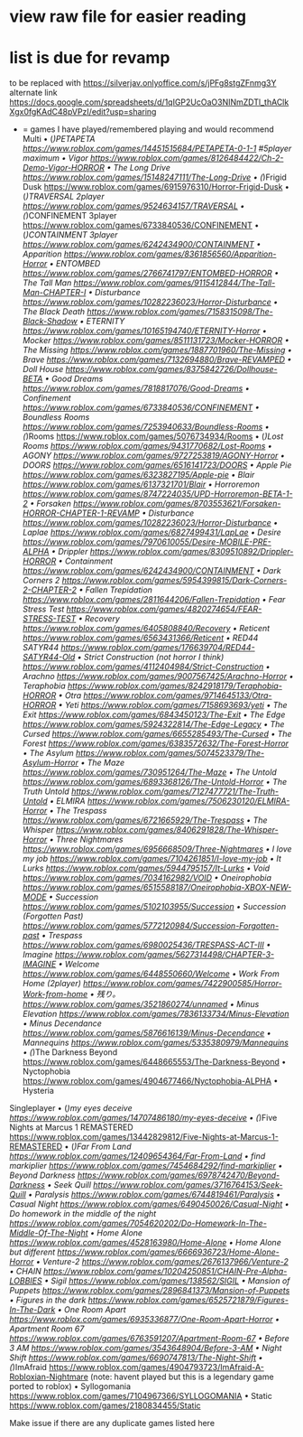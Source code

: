 # view raw file for easier reading
# list is due for revamp 
to be replaced with https://silverjav.onlyoffice.com/s/jPFg8stgZFnmg3Y
alternate link https://docs.google.com/spreadsheets/d/1qIGP2UcOaO3NINmZDTl_thAClkXgx0fgKAdC48pVPzI/edit?usp=sharing
* = games I have played/remembered playing and would recommend
Multi
• (*)PETAPETA https://www.roblox.com/games/14451515684/PETAPETA-0-1-1 #5player maximum
• Vigor https://www.roblox.com/games/8126484422/Ch-2-Demo-Vigor-HORROR
• The Long Drive https://www.roblox.com/games/15148247111/The-Long-Drive
• (*)Frigid Dusk https://www.roblox.com/games/6915976310/Horror-Frigid-Dusk
• (*)TRAVERSAL 2player https://www.roblox.com/games/9524634157/TRAVERSAL
• (*)CONFINEMENT 3player https://www.roblox.com/games/6733840536/CONFINEMENT
• (*)CONTAINMENT 3player https://www.roblox.com/games/6242434900/CONTAINMENT
• Apparition https://www.roblox.com/games/8361856560/Apparition-Horror
• ENTOMBED https://www.roblox.com/games/2766741797/ENTOMBED-HORROR
• The Tall Man https://www.roblox.com/games/9115412844/The-Tall-Man-CHAPTER-I
• Disturbance https://www.roblox.com/games/10282236023/Horror-Disturbance
• The Black Death https://www.roblox.com/games/7158315098/The-Black-Shadow
• ETERNITY https://www.roblox.com/games/10165194740/ETERNITY-Horror
• Mocker https://www.roblox.com/games/8511131723/Mocker-HORROR
• The Missing https://www.roblox.com/games/1887701960/The-Missing
• Brave https://www.roblox.com/games/7132694880/Brave-REVAMPED
• Doll House https://www.roblox.com/games/8375842726/Dollhouse-BETA
• Good Dreams https://www.roblox.com/games/7818817076/Good-Dreams
• Confinement https://www.roblox.com/games/6733840536/CONFINEMENT
• Boundless Rooms https://www.roblox.com/games/7253940633/Boundless-Rooms
• (*)Rooms https://www.roblox.com/games/5076734934/Rooms
• (*)Lost Rooms https://www.roblox.com/games/9431770682/Lost-Rooms
• AGONY https://www.roblox.com/games/9727253819/AGONY-Horror
• DOORS https://www.roblox.com/games/6516141723/DOORS
• Apple Pie https://www.roblox.com/games/6323827195/Apple-pie
• Blair https://www.roblox.com/games/6137321701/Blair
• Horroremon https://www.roblox.com/games/8747224035/UPD-Horroremon-BETA-1-2
• Forsaken https://www.roblox.com/games/8703553621/Forsaken-HORROR-CHAPTER-1-REVAMP
• Disturbance https://www.roblox.com/games/10282236023/Horror-Disturbance
• Laplae https://www.roblox.com/games/6827499431/LapLae
• Desire https://www.roblox.com/games/7970610055/Desire-MOBILE-PRE-ALPHA
• Drippler https://www.roblox.com/games/8309510892/Drippler-HORROR
• Containment https://www.roblox.com/games/6242434900/CONTAINMENT
• Dark Corners 2 https://www.roblox.com/games/5954399815/Dark-Corners-2-CHAPTER-2
• Fallen Trepidation https://www.roblox.com/games/2811644206/Fallen-Trepidation
• Fear Stress Test https://www.roblox.com/games/4820274654/FEAR-STRESS-TEST
• Recovery https://www.roblox.com/games/6405808840/Recovery
• Reticent https://www.roblox.com/games/6563431366/Reticent
• RED44 SATYR44 https://www.roblox.com/games/176639704/RED44-SATYR44-Old
• Strict Construction (not horror I think) https://www.roblox.com/games/4112404984/Strict-Construction
• Arachno https://www.roblox.com/games/9007567425/Arachno-Horror
• Teraphobia https://www.roblox.com/games/8242918179/Teraphobia-HORROR
• Otra https://www.roblox.com/games/9714645133/Otra-HORROR
• Yeti https://www.roblox.com/games/7158693693/yeti
• The Exit https://www.roblox.com/games/6843450123/The-Exit
• The Edge https://www.roblox.com/games/5924322814/The-Edge-Legacy
• The Cursed https://www.roblox.com/games/6655285493/The-Cursed
• The Forest https://www.roblox.com/games/6383572632/The-Forest-Horror
• The Asylum https://www.roblox.com/games/5074523379/The-Asylum-Horror
• The Maze https://www.roblox.com/games/730951264/The-Maze
• The Untold https://www.roblox.com/games/6893368126/The-Untold-Horror
• The Truth Untold https://www.roblox.com/games/7127477721/The-Truth-Untold
• ELMIRA https://www.roblox.com/games/7506230120/ELMIRA-Horror
• The Trespass https://www.roblox.com/games/6721665929/The-Trespass
• The Whisper https://www.roblox.com/games/8406291828/The-Whisper-Horror
• Three Nightmares https://www.roblox.com/games/6956668509/Three-Nightmares
• I love my job https://www.roblox.com/games/7104261851/I-love-my-job
• It Lurks https://www.roblox.com/games/5944795157/It-Lurks
• Void https://www.roblox.com/games/7034162982/VOID
• Oneirophobia https://www.roblox.com/games/6515588187/Oneirophobia-XBOX-NEW-MODE
• Succession https://www.roblox.com/games/5102103955/Succession
• Succession (Forgotten Past) https://www.roblox.com/games/5772120984/Succession-Forgotten-past 
• Trespass https://www.roblox.com/games/6980025436/TRESPASS-ACT-III
• Imagine https://www.roblox.com/games/5627314498/CHAPTER-3-IMAGINE
• Welcome https://www.roblox.com/games/6448550660/Welcome
• Work From Home (2player) https://www.roblox.com/games/7422900585/Horror-Work-from-home
• 残り。 https://www.roblox.com/games/3521860274/unnamed
• Minus Elevation https://www.roblox.com/games/7836133734/Minus-Elevation
• Minus Decendance https://www.roblox.com/games/5876616139/Minus-Decendance
• Mannequins https://www.roblox.com/games/5335380979/Mannequins
• (*)The Darkness Beyond https://www.roblox.com/games/6448665553/The-Darkness-Beyond
• Nyctophobia https://www.roblox.com/games/4904677466/Nyctophobia-ALPHA
• Hysteria 

Singleplayer
• (*)my eyes deceive https://www.roblox.com/games/14707486180/my-eyes-deceive
• (*)Five Nights at Marcus 1 REMASTERED https://www.roblox.com/games/13442829812/Five-Nights-at-Marcus-1-REMASTERED
• (*)Far From Land https://www.roblox.com/games/12409654364/Far-From-Land
• find markiplier https://www.roblox.com/games/7454684292/find-markiplier
• Beyond Darkness https://www.roblox.com/games/6978742470/Beyond-Darkness
• Seek Quill https://www.roblox.com/games/3716764153/Seek-Quill
• Paralysis https://www.roblox.com/games/6744819461/Paralysis
• Casual Night https://www.roblox.com/games/6490450026/Casual-Night
• Do homework in the middle of the night https://www.roblox.com/games/7054620202/Do-Homework-In-The-Middle-Of-The-Night
• Home Alone https://www.roblox.com/games/4528163980/Home-Alone
• Home Alone but different https://www.roblox.com/games/6666936723/Home-Alone-Horror
• Venture-2 https://www.roblox.com/games/2676137966/Venture-2
• CHAIN https://www.roblox.com/games/10204250851/CHAIN-Pre-Alpha-LOBBIES
• Sigil https://www.roblox.com/games/138562/SIGIL
• Mansion of Puppets https://www.roblox.com/games/2896841373/Mansion-of-Puppets
• Figures in the dark https://www.roblox.com/games/6525721879/Figures-In-The-Dark
• One Room Apart https://www.roblox.com/games/6935336877/One-Room-Apart-Horror
• Apartment Room 67 https://www.roblox.com/games/6763591207/Apartment-Room-67
• Before 3 AM https://www.roblox.com/games/3543648904/Before-3-AM
• Night Shift https://www.roblox.com/games/6690747813/The-Night-Shift
• (*)ImAfraid https://www.roblox.com/games/4904793723/ImAfraid-A-Robloxian-Nightmare (note: havent played but this is a legendary game ported to roblox)
• Syllogomania https://www.roblox.com/games/7104967366/SYLLOGOMANIA
• Static https://www.roblox.com/games/2180834455/Static

Make issue if there are any duplicate games listed here
